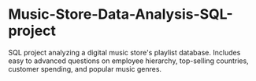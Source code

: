 # Music-Store-Data-Analysis-SQL-project
SQL project analyzing a digital music store's playlist database. Includes easy to advanced questions on employee hierarchy, top-selling countries, customer spending, and popular music genres.
